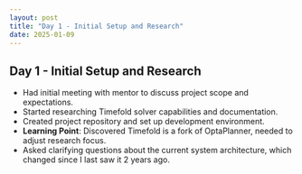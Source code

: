 ```yaml
---
layout: post
title: "Day 1 - Initial Setup and Research"
date: 2025-01-09
---
```


## Day 1 - Initial Setup and Research

- Had initial meeting with mentor to discuss project scope and expectations.
- Started researching Timefold solver capabilities and documentation.
- Created project repository and set up development environment.
- **Learning Point**: Discovered Timefold is a fork of OptaPlanner, needed to
adjust research focus.
- Asked clarifying questions about the current system architecture, which
changed since I last saw it 2 years ago.
